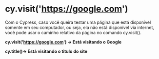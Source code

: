 # cy.visit('https://google.com')


Com o Cypress, caso você queira testar uma página que está disponível somente em seu computador, ou seja, ela não está disponível via internet, você pode usar o caminho relativo da página no comando cy.visit().

**cy.visit('https://google.com') -> Está visitando o Google**

**cy.title()-> Está visitando o titulo do site**